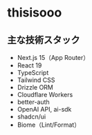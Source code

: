 # thisisooo


## 主な技術スタック

- Next.js 15（App Router）
- React 19
- TypeScript
- Tailwind CSS
- Drizzle ORM
- Cloudflare Workers
- better-auth
- OpenAI API, ai-sdk
- shadcn/ui
- Biome（Lint/Format）

